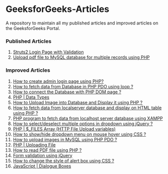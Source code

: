 # GeeksforGeeks-Articles
A repository to maintain all my published articles and improved articles on the GeeksforGeeks Portal.

### Published Articles
1. [Struts2 Login Page with Validation](https://www.geeksforgeeks.org/struts2-login-page-with-validation/)
2. [Upload pdf file to MySQL database for multiple records using PHP](https://www.geeksforgeeks.org/upload-pdf-file-to-mysql-database-for-multiple-records-using-php/)

### Improved Articles
1. [How to create admin login page using PHP?](https://www.geeksforgeeks.org/how-to-create-admin-login-page-using-php/)
2. [How to fetch data from Database in PHP PDO using loop ?](https://www.geeksforgeeks.org/how-to-fetch-data-from-database-in-php-pdo-using-loop/)
3. [How to connect the Database with PHP DOM page ?](https://www.geeksforgeeks.org/how-to-connect-the-database-with-php-dom-page/)
4. [PHP | Data Types ](https://www.geeksforgeeks.org/php-data-types/)
5. [How to Upload Image into Database and Display it using PHP ?](https://www.geeksforgeeks.org/how-to-upload-image-into-database-and-display-it-using-php/)
6. [How to fetch data from localserver database and display on HTML table using PHP ?](https://www.geeksforgeeks.org/how-to-fetch-data-from-localserver-database-and-display-on-html-table-using-php/)
7. [PHP program to fetch data from localhost server database using XAMPP](https://www.geeksforgeeks.org/php-program-fetch-data-localhost-server-database-using-xampp/)
8. [How to select/deselect multiple options in dropdown using jQuery ?](https://www.geeksforgeeks.org/how-to-select-deselect-multiple-options-in-dropdown-using-jquery/)
9. [PHP | $_FILES Array (HTTP File Upload variables)](https://www.geeksforgeeks.org/php-_files-array-http-file-upload-variables/)
10. [How to show/hide dropdown menu on mouse hover using CSS ?](https://www.geeksforgeeks.org/how-to-show-hide-dropdown-menu-on-mouse-hover-using-css/)
11. [How to upload images in MySQL using PHP PDO ?](https://www.geeksforgeeks.org/how-to-upload-images-in-mysql-using-php-pdo/)
12. [PHP | Uploading File](https://www.geeksforgeeks.org/php-uploading-file/)
13. [How to read PDF file using PHP ? ](https://www.geeksforgeeks.org/how-to-read-pdf-file-using-php/)
14. [Form validation using jQuery](https://www.geeksforgeeks.org/form-validation-using-jquery/)
15. [How to change the style of alert box using CSS ?]()
16. [JavaScript | Dialogue Boxes]()

